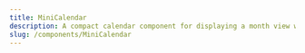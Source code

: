 ```yaml
---
title: MiniCalendar
description: A compact calendar component for displaying a month view with selectable dates.
slug: /components/MiniCalendar
---
```

